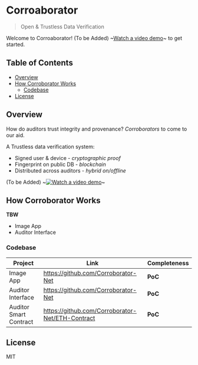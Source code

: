 # Corroaborator
> Open &amp; Trustless Data Verification

Welcome to Corroaborator! (To be Added) ~[Watch a video demo](https://www.youtube.com/)~  to get started.

## Table of Contents

- [Overview](#overview)
- [How Corroborator Works](#how-corroborator-works)
  - [Codebase](#codebase)
- [License](#license)

## Overview

How do auditors trust integrity and provenance? 
*Corroborators* to come to our aid.

A Trustless data verification system:
- Signed user & device - *cryptographic proof*
- Fingerprint on public DB - *blockchain*
- Distributed across auditors  - *hybrid on/offline*

(To be Added) ~[![Watch a video demo](img/TBD.png)](https://www.youtube.com/)~


## How Corroborator Works

**TBW**
- Image App
- Auditor Interface

### Codebase

| Project | Link | Completeness |
|----------|---------|--------------|
| Image App | https://github.com/Corroborator-Net | **PoC** |
| Auditor Interface | https://github.com/Corroborator-Net | **PoC** |
| Auditor Smart Contract | https://github.com/Corroborator-Net/ETH-Contract | **PoC** |

## License

MIT
